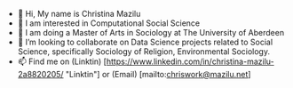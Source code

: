 - 👋 Hi, My name is Christina Mazilu
- 👀 I am interested in Computational Social Science
- 🌱 I am doing a Master of Arts in Sociology at The University of Aberdeen
- 💞️ I’m looking to collaborate on Data Science projects related to Social Science, specifically Sociology of Religion, Environmental Sociology.
- 📫 Find me on (Linktin) [https://www.linkedin.com/in/christina-mazilu-2a8820205/ "Linktin"] or (Email) [mailto:chriswork@mazilu.net]

<!---
ctmazilu/ctmazilu is a ✨ special ✨ repository because its `README.md` (this file) appears on your GitHub profile.
You can click the Preview link to take a look at your changes.
--->
